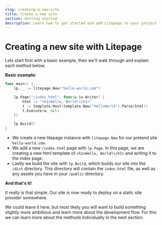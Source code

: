 ```yaml
---
slug: creating-a-new-site
title: Create a new site
section: Getting started
description: Learn how to get started and add Litepage to your project
---
```


# Creating a new site with Litepage

Lets start first with a basic example, then we'll walk through and explain each method below.

**Basic example:**

```go
func main() {
	lp, _ := litepage.New("hello-world.com")

	lp.Page("/index.html", func(w io.Writer) {
		html := "<h1>Hello, World!</h1>"
		t := template.Must(template.New("helloWorld").Parse(html))
		t.Execute(w, nil)
	})

	lp.Build()
}
```

- We create a new litepage instance with `litepage.New` for our pretend site `hello-world.com`.
- We add a new `/index.html` page with `lp.Page`. In this page, we are creating a new html template of `<h1>Hello, World!</h1>` and writing it to the index page.
- Lastly we build the site with `lp.Build`, which builds our site into the `/dist` directory. This directory will contain the `index.html` file, as well as any assets you have in your `/public` directory.

**And that's it!**

It really is that simple. Our site is now ready to deploy on a static site provider somewhere.

We could leave it here, but most likely you will want to build something slightly more ambitious and learn more about the development flow. For this we can learn more about the methods individually in the next section.
